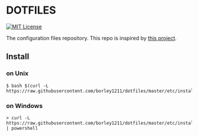 # DOTFILES
[![MIT License](http://img.shields.io/badge/license-MIT-blue.svg?style=flat)](LICENSE)

The configuration files repository.
This repo is inspired by [this project](https://github.com/b4b4r07/dotfiles).

## Install

### on Unix
```shellscript:
$ bash $(curl -L https://raw.githubusercontent.com/borley1211/dotfiles/master/etc/install)
```

### on Windows
```powershell:
> curl -L https://raw.githubusercontent.com/borley1211/dotfiles/master/etc/install.ps1 | powershell
```
